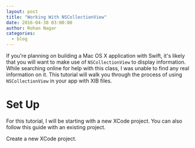 ```yaml
---
layout: post
title: "Working With NSCollectionView"
date: 2016-04-30 03:00:00
author: Rohan Nagar
categories:
  - blog
---
```


If you're planning on building a Mac OS X application with Swift, it's likely that you will want to make use of `NSCollectionView` to display information. While searching online for help with this class, I was unable to find any real information on it. This tutorial will walk you through the process of using `NSCollectionView` in your app with XIB files.
<!--more-->

# Set Up

For this tutorial, I will be starting with a new XCode project. You can also follow this guide with an existing project.

Create a new XCode project.